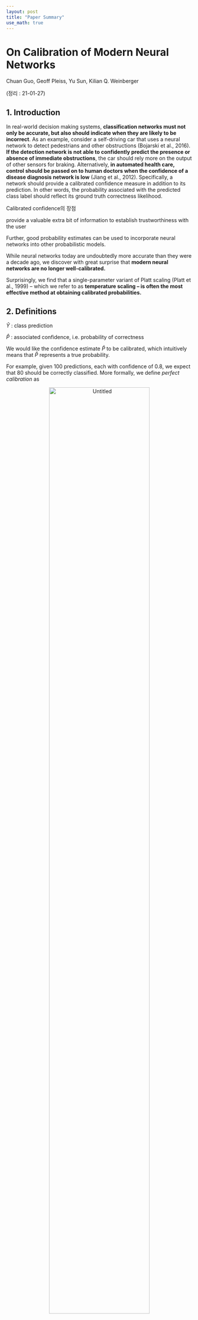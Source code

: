 ```yaml
---
layout: post
title: "Paper Summary"
use_math: true
---
```

# On Calibration of Modern Neural Networks

Chuan Guo, Geoff Pleiss, Yu Sun, Kilian Q. Weinberger

(정리 : 21-01-27)

## 1. Introduction

In real-world decision making systems, **classification networks must not only be accurate, but also should indicate when they are likely to be incorrect**. As an example, consider a self-driving car that uses a neural network to detect pedestrians and other obstructions (Bojarski et al., 2016). **If the detection network is not able to confidently predict the presence or absence of immediate obstructions**, the car should rely more on the output of other sensors for braking. Alternatively, **in automated health care, control should be passed on to human doctors when the confidence of a disease diagnosis network is low** (Jiang et al., 2012). Specifically, a network should provide a calibrated confidence measure in addition to its prediction. In other words, the probability associated with the predicted class label should reflect its ground truth correctness likelihood.

Calibrated confidence의 장점

provide a valuable extra bit of information to establish trustworthiness with the user

Further, good probability estimates can be used to incorporate neural networks into other probabilistic models.

While neural networks today are undoubtedly more accurate than they were a decade ago, we discover with great surprise that **modern neural networks are no longer well-calibrated.**

Surprisingly, we find that a single-parameter variant of Platt scaling (Platt et al., 1999) – which we refer to as **temperature scaling – is often the most effective method at obtaining calibrated probabilities.**

## 2. Definitions

$\hat{Y}$ : class prediction

$\hat{P}$ : associated confidence, i.e. probability of correctness

We would like the confidence estimate $\hat{P}$ to be calibrated, which intuitively means that $\hat{P}$ represents a true probability.

For example, given 100 predictions, each with confidence of  0.8, we expect that 80 should be correctly classified. More formally, we define *perfect calibration* as

<center>
    <figure>
        <img src="\assets\2021-01-27-On Calibration of Modern Neural Networks/Untitled.png" alt="Untitled" style="width:80%">
        <figcaption>Fig. 1</figcaption>
    </figure>
</center>

 (위) 110-layer ResNet이 5-layer LeNet에 비해 크게 개선되었지만 average confidence와 accuracy의 차이가 크다. (아래) accuracy as a function of confidence.

### Reliability Diagrams

If the model is perfectly calibrated – i.e. if (1) holds – then the diagram should plot the identity function.

To estimate the expected accuracy from finite samples, we group predictions into $M$ interval bins and calculate the accuracy of each bin.

Let $B_m$ **be the set of indices of samples whose prediction confidence falls into
the interval** $I_{m}=\left(\frac{m-1}{M}, \frac{m}{M}\right]$.  The accuracy of $B_m$ is 

$$\operatorname{acc}\left(B_{m}\right)=\frac{1}{\left|B_{m}\right|} \sum_{i \in B_{m}} \mathbf{1}\left(\hat{y}_{i}=y_{i}\right)$$

where $\hat{y}_i$ and $y_i$ are the predicted and true class labels for sample $i$. 

Basic probability tells us that $\text{acc}(B_m)$ is an unbiased and consistent estimator of $\mathbb{P}(\hat{Y} = Y \| \hat{P} \in I_m)$ .

We define the average confidence within bin $B_m$ as 

$$\operatorname{conf}\left(B_{m}\right)=\frac{1}{\left|B_{m}\right|} \sum_{i \in B_{m}} \hat{p}_{i}$$

where $\hat{p}_i$ is the confidence for sample $i$.  ($\hat{p}_i$ : predicted probability of $y_i = 1$, $\hat{p}_i = \sigma(z_i)$)

$\text{acc}(B_m)$ and $\text{conf}(B_m)$ approximate the left-hand and right-hand sides of (1) respectively for bin $B_m$.

a perfectly calibrated model will have $\text{acc}(B_m) = \text{conf}(B_m)$ for all
$m \in\{1, \ldots, M\}$.

### Expected Calibration Error (ECE)

One notion of miscalibration is the difference in expectation between confidence and accuracy, i.e.

$$\underset{\hat{P}}{\mathbb{E}}[|\mathbb{P}(\hat{Y}=Y \mid \hat{P}=p)-p|]$$

Expected Calibration Error or ECE (partitioning predictions into $M$ equally-spaced bins)

$$\mathrm{ECE}=\sum_{m=1}^{M} \frac{\left|B_{m}\right|}{n}\left|\operatorname{acc}\left(B_{m}\right)-\operatorname{conf}\left(B_{m}\right)\right|$$

where $n$ is the number of samples.

The difference between $\text{acc}$ and $\text{conf}$ for a given bin represents the calibration **gap**
(red bars in reliability diagrams – e.g. Figure 1).

We use ECE as the primary empirical metric to measure calibration.

### Maximum Calibration Error (MCE)

In high-risk applications ... we may wish to minimize the worst-case deviation between confidence and accuracy:

$$\max _{p \in[0,1]}|\mathbb{P}(\hat{Y}=Y \mid \hat{P}=p)-p|$$

The Maximum Calibration Error (Naeini et al., 2015) or MCE

$$\mathrm{MCE}=\max {m \in\{1, \ldots, M\}}\left|\operatorname{acc}\left(B{m}\right)-\operatorname{conf}\left(B_{m}\right)\right|$$

MCE is the largest calibration gap (red bars) across all bins, whereas ECE is a weighted average of all gaps.

### Negative log likelihood

$$\mathcal{L}=-\sum_{i=1}^{n} \log \left(\hat{\pi}\left(y_{i} \mid \mathbf{x}_{i}\right)\right)$$

## 3. Observing Miscalibration

<center>
    <figure>
        <img src="\assets\2021-01-27-On Calibration of Modern Neural Networks/Untitled%201.png" alt="Untitled" style="width:80%">
        <figcaption>Fig. 2</figcaption>
    </figure>
</center>


### Model capacity

During training, after the model is able to correctly classify (almost) all training samples, NLL can be further minimized by increasing the confidence of predictions. Increased model capacity will lower training NLL, and thus the model will be more (over)confident on average.

### Batch Normalization

we do observe that models trained with Batch Normalization tend to be more miscalibrated.

We find that this result holds regardless of the hyperparameters used on the Batch Normalization model (i.e. low or high learning rate, etc.).

### Weight decay

However, due to the apparent regularization effects of Batch Normalization, recent research seems to suggest that models with less L2 regularization tend to generalize better (Ioffe & Szegedy, 2015). As a result, it is now common to train models with little weight decay, if any at all.

We find that training with less weight decay has a negative impact on calibration.

### NLL

...

## 4. Calibration Methods

...

...

### Temperature scaling

the simplest extension of Platt scaling, uses a single scalar parameter $T > 0$ for all classes.

$$\hat{q}_{i}=\max_{k} \sigma_{\mathrm{SM}}\left(\mathbf{z}_{i} / T\right)^{(k)}$$

$T$ is called the temperature, and it "softens" the softmax (i.e. raises the output entropy) with $T > 1$. As $T → \infty$, the probability $\hat{q}_i$ approaches $1/K$, which represents maximum uncertainty. With $T = 1$, we recover the original probability $\hat{p}_i$. As $T → 0$, the probability collapses to a point mass (i.e. $\hat{q}_i = 1$).

$T$ is optimized with respect to NLL on the validation set.

## 5. Results

### Calibration Results

<center>
    <figure>
        <img src="\assets\2021-01-27-On Calibration of Modern Neural Networks/Untitled%202.png" alt="Untitled" style="width:80%">
        <figcaption>Fig. 3</figcaption>
    </figure>
</center>

<!-- ![On%20Calibration%20of%20Modern%20Neural%20Networks%208398f8ee2acb4b8d8c16753c977d444d/Untitled%202.png](On%20Calibration%20of%20Modern%20Neural%20Networks%208398f8ee2acb4b8d8c16753c977d444d/Untitled%202.png) -->

### Reliability diagrams

<center>
    <figure>
        <img src="\assets\2021-01-27-On Calibration of Modern Neural Networks/Untitled%203.png" alt="Untitled" style="width:80%">
        <figcaption>Fig. 4</figcaption>
    </figure>
</center>

<!-- ![On%20Calibration%20of%20Modern%20Neural%20Networks%208398f8ee2acb4b8d8c16753c977d444d/Untitled%203.png](On%20Calibration%20of%20Modern%20Neural%20Networks%208398f8ee2acb4b8d8c16753c977d444d/Untitled%203.png) -->

### Computation time

All methods scale linearly with the number of validation set samples. Temperature scaling is by far the fastest method, as it amounts to a one-dimensional convex optimization problem.

### Ease of implementation

While all other methods are relatively easy to implement, temperature scaling may arguably be the most straightforward to incorporate into a neural network pipeline.

---

keywords : temperature scaling, over confidence,